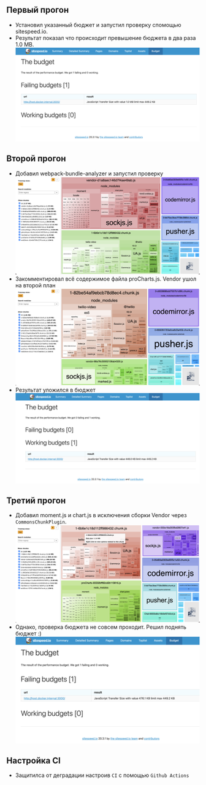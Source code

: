 ## Первый прогон

- Установил указанный бюджет и запустил проверку спомощью sitespeed.io.
- Результат показал что происходит превышение бюджета в два раза 1.0 MB.
  ![budget1](HW-images/budget1.png)

## Второй прогон

- Добавил webpack-bundle-analyzer и запустил проверку
  ![webpack1](HW-images/webpack1.png)
- Закомментировал всё содержимое файла proCharts.js. Vendor ушол на второй план
  ![webpack2](HW-images/webpack2.png)
- Результат уложился в бюджет
  ![budget2](HW-images/budget2.png)

## Третий прогон

- Добавил moment.js и chart.js в исключения сборки Vendor через `CommonsChunkPlugin`.
  ![webpack3](HW-images/webpack3.png)
- Однако, проверка бюджета не совсем проходит. Решил поднять бюджет :)
  ![budget3](HW-images/budget3.png)

## Настройка CI

- Защитилса от деградации настроив `CI` с помощью `Github Actions`
